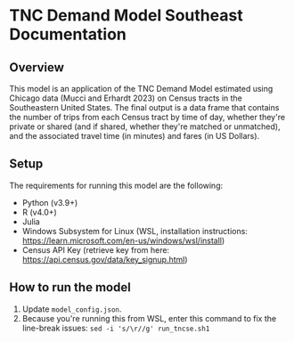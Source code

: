 # TNC Demand Model Southeast Documentation

## Overview

This model is an application of the TNC Demand Model estimated using Chicago data (Mucci and Erhardt 2023) on Census tracts in the Southeastern United States. The final output is a data frame that contains the number of trips from each Census tract by time of day, whether they're private or shared (and if shared, whether they're matched or unmatched), and the associated travel time (in minutes) and fares (in US Dollars). 

## Setup
The requirements for running this model are the following:
- Python (v3.9+)
- R (v4.0+)
- Julia
- Windows Subsystem for Linux (WSL, installation instructions: https://learn.microsoft.com/en-us/windows/wsl/install)
- Census API Key (retrieve key from here: https://api.census.gov/data/key_signup.html)

## How to run the model
1. Update `model_config.json`.
2. Because you're running this from WSL, enter this command to fix the line-break issues: `sed -i 's/\r//g' run_tncse.sh1`
   
